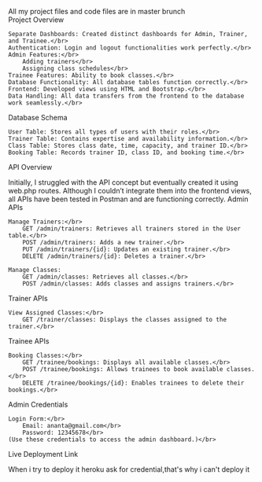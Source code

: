 All my project files and code files are in master brunch</br>
Project Overview

    Separate Dashboards: Created distinct dashboards for Admin, Trainer, and Trainee.</br>
    Authentication: Login and logout functionalities work perfectly.</br>
    Admin Features:</br>
        Adding trainers</br>
        Assigning class schedules</br>
    Trainee Features: Ability to book classes.</br>
    Database Functionality: All database tables function correctly.</br>
    Frontend: Developed views using HTML and Bootstrap.</br>
    Data Handling: All data transfers from the frontend to the database work seamlessly.</br>

Database Schema

    User Table: Stores all types of users with their roles.</br>
    Trainer Table: Contains expertise and availability information.</br>
    Class Table: Stores class date, time, capacity, and trainer ID.</br>
    Booking Table: Records trainer ID, class ID, and booking time.</br>

API Overview

Initially, I struggled with the API concept but eventually created it using web.php routes. Although I couldn’t integrate them into the frontend views, all APIs have been tested in Postman and are functioning correctly.
Admin APIs

    Manage Trainers:</br>
        GET /admin/trainers: Retrieves all trainers stored in the User table.</br>
        POST /admin/trainers: Adds a new trainer.</br>
        PUT /admin/trainers/{id}: Updates an existing trainer.</br>
        DELETE /admin/trainers/{id}: Deletes a trainer.</br>

    Manage Classes:
        GET /admin/classes: Retrieves all classes.</br>
        POST /admin/classes: Adds classes and assigns trainers.</br>

Trainer APIs</br>

    View Assigned Classes:</br>
        GET /trainer/classes: Displays the classes assigned to the trainer.</br>

Trainee APIs</br>

    Booking Classes:</br>
        GET /trainee/bookings: Displays all available classes.</br>
        POST /trainee/bookings: Allows trainees to book available classes.</br>
        DELETE /trainee/bookings/{id}: Enables trainees to delete their bookings.</br>

Admin Credentials</br>

    Login Form:</br>
        Email: ananta@gmail.com</br>
        Password: 12345678</br>
    (Use these credentials to access the admin dashboard.)</br>

Live Deployment Link

When i try to deploy it heroku ask for credential,that's why i can't deploy it
